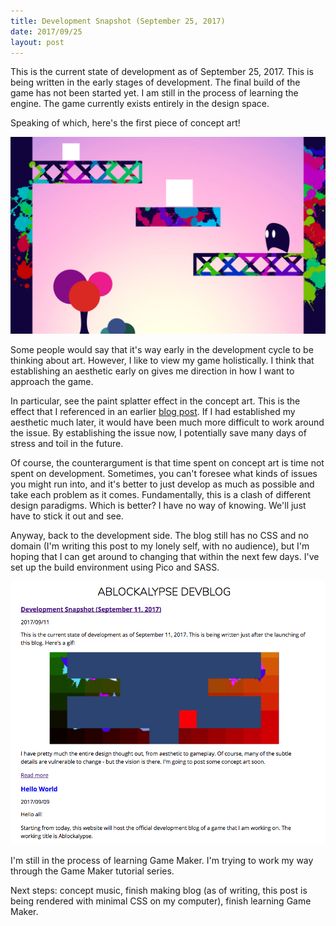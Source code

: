 ```yaml
---
title: Development Snapshot (September 25, 2017)
date: 2017/09/25
layout: post
---
```


This is the current state of development as of September 25, 2017. This is being written in the early stages of development. The final build of the game has not been started yet. I am still in the process of learning the engine. The game currently exists entirely in the design space.

Speaking of which, here's the first piece of concept art!

![concept 1](/assets/img/concept1.jpg)

Some people would say that it's way early in the development cycle to be thinking about art. However, I like to view my game holistically. I think that establishing an aesthetic early on gives me direction in how I want to approach the game.

In particular, see the paint splatter effect in the concept art. This is the effect that I referenced in an earlier [blog post](/?posts%2F2017-09-11-dev-snapshot). If I had established my aesthetic much later, it would have been much more difficult to work around the issue. By establishing the issue now, I potentially save many days of stress and toil in the future.

Of course, the counterargument is that time spent on concept art is time not spent on development. Sometimes, you can't foresee what kinds of issues you might run into, and it's better to just develop as much as possible and take each problem as it comes. Fundamentally, this is a clash of different design paradigms. Which is better? I have no way of knowing. We'll just have to stick it out and see.

Anyway, back to the development side. The blog still has no CSS and no domain (I'm writing this post to my lonely self, with no audience), but I'm hoping that I can get around to changing that within the next few days. I've set up the build environment using Pico and SASS.

![no css](/assets/img/blogscreenshot1.png)

I'm still in the process of learning Game Maker. I'm trying to work my way through the Game Maker tutorial series.

Next steps: concept music, finish making blog (as of writing, this post is being rendered with minimal CSS on my computer), finish learning Game Maker.